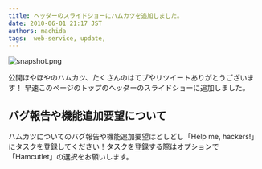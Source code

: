 ```yaml
---
title: ヘッダーのスライドショーにハムカツを追加しました。
date: 2010-06-01 21:17 JST
authors: machida
tags:  web-service, update, 
---
```

![snapshot.png](http://farm5.static.flickr.com/4005/4659841344_48bf76bafc.jpg)

公開ほやほやのハムカツ、たくさんのはてブやリツイートありがとうございます！ 早速このページのトップのヘッダーのスライドショーに追加しました。

## バグ報告や機能追加要望について

ハムカツについてのバグ報告や機能追加要望はどしどし「Help me, hackers!」にタスクを登録してください！タスクを登録する際はオプションで「Hamcutlet」の選択をお願いします。
